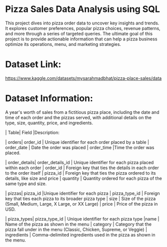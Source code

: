 # Pizza Sales Data Analysis using SQL

This project dives into pizza order data to uncover key insights and trends. It explores customer preferences, popular pizza choices, revenue patterns, and more through a series of targeted queries. The ultimate goal of this project is to provide actionable information that can help a pizza business optimize its operations, menu, and marketing strategies. 

# Dataset Link:
https://www.kaggle.com/datasets/mysarahmadbhat/pizza-place-sales/data

# Dataset Information: 
A year's worth of sales from a fictitious pizza place, including the date and time of each order and the pizzas served, with additional details on the type, size, quantity, price, and ingredients.

| Table| Field |Description:

| orders| order_id | Unique identifier for each order placed by a table | order_date | Date the order was placed | order_time |Time the order was placed.

| order_details| order_details_id | Unique identifier for each pizza placed within each order | order_id | Foreign key that ties the details in each order to the order itself | pizza_id | Foreign key that ties the pizza ordered to its details, like size and price | quantity | Quantity ordered for each pizza of the same type and size.

| pizzas| pizza_id |Unique identifier for each pizza | pizza_type_id | Foreign key that ties each pizza to its broader pizza type | size | Size of the pizza (Small, Medium, Large, X Large, or XX Large) |  price | Price of the pizza in USD.

| pizza_types| pizza_type_id | Unique identifier for each pizza type |name | Name of the pizza as shown in the menu | category | Category that the pizza fall under in the menu (Classic, Chicken, Supreme, or Veggie) | ingredients | Comma-delimited ingredients used in the pizza as shown in the menu.




























